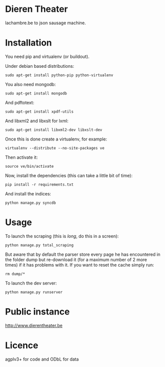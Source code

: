 # Dieren Theater

lachambre.be to json sausage machine.

# Installation

You need pip and virtualenv (or buildout).

Under debian based distributions:

    sudo apt-get install python-pip python-virtualenv

You also need mongodb:

    sudo apt-get install mongodb

And pdftotext:

    sudo apt-get install xpdf-utils

And libxml2 and libxslt for lxml:

    sudo apt-get install libxml2-dev libxslt-dev

Once this is done create a virtualenv, for example:

    virtualenv --distribute --no-site-packages ve

Then activate it:

    source ve/bin/activate

Now, install the dependencies (this can take a little bit of time):

    pip install -r requirements.txt

And install the indices:

    python manage.py syncdb

# Usage

To launch the scraping (this is *long*, do this in a screen):

    python manage.py total_scraping

But aware that by default the parser store every page he has encountered in the
folder dump but re-download it (for a maximum number of 2 more times) if it has
problems with it. If you want to reset the cache simply run:

    rm dump/*

To launch the dev server:

    python manage.py runserver

# Public instance

http://www.dierentheater.be

# Licence

agplv3+ for code and ODbL for data
